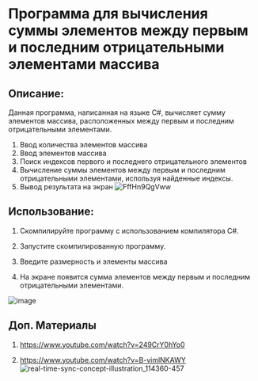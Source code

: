 # Программа для вычисления суммы элементов между первым и последним отрицательными элементами массива
## Описание:
Данная программа, написанная на языке C#, вычисляет сумму элементов массива, расположенных между первым и последним отрицательными элементами.
1. Ввод количества элементов массива
2. Ввод элементов массива
3. Поиск индексов первого и последнего отрицательного элементов
4. Вычисление суммы элементов между первым и последним отрицательными элементами, используя найденные индексы.
5. Вывод результата на экран
![FffHn9QgVww](https://github.com/Jei550/Jei550/assets/128977392/7b931993-4a67-4160-a3f8-2f41635a8c84)
## Использование:
1. Скомпилируйте программу с использованием компилятора C#.

2. Запустите скомпилированную программу.

3. Введите размерность и элементы массива
 
4. На экране появится сумма элементов между первым и последним отрицательными элементами.

![image](https://github.com/Jei550/Jei550/assets/128977392/3df21612-b27c-4e9e-9fb0-dd55f5cc5285)

## Доп. Материалы
1. https://www.youtube.com/watch?v=249CrY0hYo0
  
2. https://www.youtube.com/watch?v=B-vimlNKAWY
![real-time-sync-concept-illustration_114360-457](https://github.com/Jei550/Jei550/assets/128977392/5037b8de-74db-4cc2-ba53-6704086dd2d6)

